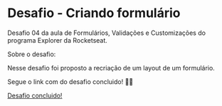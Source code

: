 # Desafio - Criando formulário
Desafio 04 da aula de Formulários, Validações e Customizações do programa Explorer da Rocketseat.

Sobre o desafio:

Nesse desafio foi proposto a recriação de um layout de um formulário.

Segue o link com do desafio concluido! 🚀💜

<a href="">Desafio concluido!</a>
